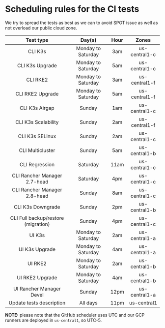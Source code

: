# Scheduling rules for the CI tests

We try to spread the tests as best as we can to avoid SPOT issue as well as not overload our public cloud zone.

| Test type | Day(s) | Hour | Zones |
|:---:|:---:|:---:|:---:|
| CLI K3s | Monday to Saturday | 3am | us-central1-c |
| CLI K3s Upgrade | Monday to Saturday | 5am | us-central1-c |
| CLI RKE2 | Monday to Saturday | 3am | us-central1-f |
| CLI RKE2 Upgrade | Monday to Saturday | 5am | us-central1-f |
| CLI K3s Airgap | Sunday | 1am | us-central1-c |
| CLI K3s Scalability | Sunday | 2am | us-central1-f |
| CLI K3s SELinux | Sunday | 2am | us-central1-c |
| CLI Multicluster | Sunday | 5am | us-central1-b |
| CLI Regression | Saturday | 11am | us-central1-c |
| CLI Rancher Manager 2.7-head | Saturday | 4pm | us-central1-c |
| CLI Rancher Manager 2.8-head | Sunday | 8am | us-central1-c |
| CLI K3s Downgrade | Sunday | 2pm | us-central1-b |
| CLI Full backup/restore (migration) | Sunday | 4pm | us-central1-c |
| UI K3s | Monday to Saturday | 2am | us-central1-a |
| UI K3s Upgrade | Monday to Saturday | 4am | us-central1-a |
| UI RKE2 | Monday to Saturday | 2am | us-central1-b |
| UI RKE2 Upgrade | Monday to Saturday | 4am | us-central1-b |
| UI Rancher Manager Devel | Sunday | 12pm | us-central1-a |
| Update tests description | All days | 11pm | us-central1 |

**NOTE:** please note that the GitHub scheduler uses UTC and our GCP runners are deployed in `us-central1`, so UTC-5.
